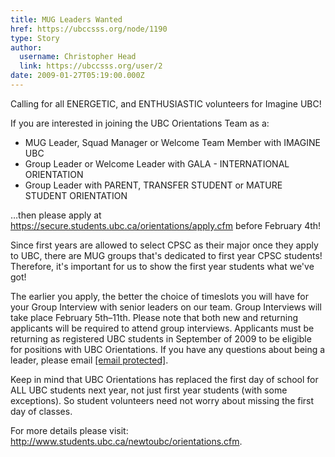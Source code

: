 ```yaml
---
title: MUG Leaders Wanted 
href: https://ubccsss.org/node/1190
type: Story
author:
  username: Christopher Head
  link: https://ubccsss.org/user/2
date: 2009-01-27T05:19:00.000Z
---
```


<div class="field field-name-body field-type-text-with-summary field-label-hidden"><div class="field-items"><div class="field-item even"><p>Calling for all ENERGETIC, and ENTHUSIASTIC volunteers for Imagine UBC!</p>
<p>If you are interested in joining the UBC Orientations Team as a:</p>
<ul>
<li>MUG Leader, Squad Manager or Welcome Team Member with IMAGINE UBC</li>
<li>Group Leader or Welcome Leader with GALA - INTERNATIONAL ORIENTATION</li>
<li>Group Leader with PARENT, TRANSFER STUDENT or MATURE STUDENT ORIENTATION</li>
</ul>
<p>&#x2026;then please apply at <a href="https://secure.students.ubc.ca/orientations/apply.cfm">https://secure.students.ubc.ca/orientations/apply.cfm</a> before February 4th!</p>
<p>Since first years are allowed to select CPSC as their major once they apply to UBC, there are MUG groups that&apos;s dedicated to first year CPSC students! Therefore, it&apos;s important for us to show the first year students what we&apos;ve got!</p>
<p>The earlier you apply, the better the choice of timeslots you will have for your Group Interview with senior leaders on our team. Group Interviews will take place February 5th&#x2013;11th. Please note that both new and returning applicants will be required to attend group interviews. Applicants must be returning as registered UBC students in September of 2009 to be eligible for positions with UBC Orientations. If you have any questions about being a leader, please email <a href="/cdn-cgi/l/email-protection#026b6f63656b6c672c6b6c646d427760612c6163"><span class="__cf_email__" data-cfemail="86efebe7e1efe8e3a8efe8e0e9c6f3e4e5a8e5e7">[email&#xA0;protected]</span></a>.</p>
<p>Keep in mind that UBC Orientations has replaced the first day of school for ALL UBC students next year, not just first year students (with some exceptions). So student volunteers need not worry about missing the first day of classes.</p>
<p>For more details please visit: <a href="http://www.students.ubc.ca/newtoubc/orientations.cfm">http://www.students.ubc.ca/newtoubc/orientations.cfm</a>.</p>
</div></div></div>    <footer>
          </footer>
